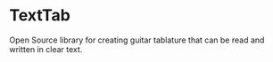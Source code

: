 # TextTab

Open Source library for creating guitar tablature that can be read and written in clear text.
